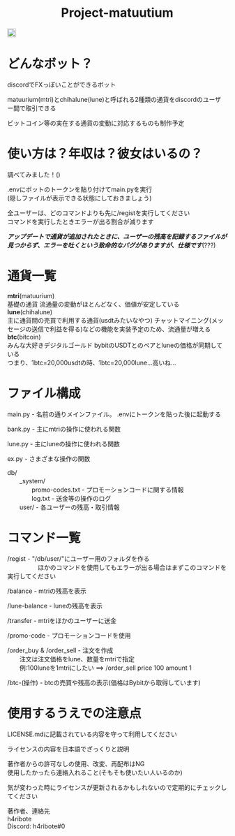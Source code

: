 <div style="text-align:center">
<h1>
Project-matuutium
</h1>
</div>

<img src="https://img.shields.io/badge/Python-3.11.4-blue" height="20" alt="Version-of-Python">

# どんなボット？
discordでFXっぽいことができるボット

matuurium(mtri)とchihalune(lune)と呼ばれる2種類の通貨をdiscordのユーザー間で取引できる

ビットコイン等の実在する通貨の変動に対応するものも制作予定

# 使い方は？年収は？彼女はいるの？
調べてみました！()

.envにボットのトークンを貼り付けてmain.pyを実行<br>
(隠しファイルが表示できる状態にしておきましょう)

全ユーザーは、どのコマンドよりも先に/registを実行してください<br>
コマンドを実行したときエラーが出る割合が減ります

***アップデートで通貨が追加されたときに、ユーザーの残高を記録するファイルが見つからず、エラーを吐くという致命的なバグがありますが、仕様です***(???)

# 通貨一覧
**mtri**(matuurium)<br>
基礎の通貨 流通量の変動がほとんどなく、価値が安定している<br>
**lune**(chihalune)<br>
主に通貨間の売買で利用する通貨(usdtみたいなやつ) チャットマイニング(メッセージの送信で利益を得る)などの機能を実装予定のため、流通量が増える<br>
**btc**(bitcoin)<br>
みんな大好きデジタルゴールド bybitのUSDTとのペアとluneの価格が同期している<br>
つまり、1btc=20,000usdtの時、1btc=20,000lune...高いね...<br>

# ファイル構成
main.py - 名前の通りメインファイル。 .envにトークンを貼った後に起動する

bank.py - 主にmtriの操作に使われる関数

lune.py - 主にluneの操作に使われる関数

ex.py - さまざまな操作の関数

db/<br>
　　_system/<br>
　　　　promo-codes.txt - プロモーションコードに関する情報<br>
　　　　log.txt - 送金等の操作のログ<br>
　　user/ - 各ユーザーの残高・取引情報

# コマンド一覧

/regist - "/db/user/"にユーザー用のフォルダを作る<br>
　　　　　ほかのコマンドを使用してもエラーが出る場合はまずこのコマンドを実行してください

/balance - mtriの残高を表示

/lune-balance - luneの残高を表示

/transfer - mtriをほかのユーザーに送金

/promo-code - プロモーションコードを使用

/order_buy & /order_sell - 注文を作成<br>
　　注文は注文価格をlune、数量をmtriで指定<br>
　　例:100luneを1mtriにしたい ==> /order_sell price 100 amount 1

/btc-(操作) - btcの売買や残高の表示(価格はBybitから取得しています)

# 使用するうえでの注意点
LICENSE.mdに記載されている内容を守って利用してください

ライセンスの内容を日本語でざっくりと説明

著作者からの許可なしの使用、改変、再配布はNG<br>
使用したかったら連絡入れること(そもそも使いたい人いるのか)

気が変わった時にライセンスが更新されるかもしれないので定期的にチェックしてください

著作者、連絡先<br>
h4ribote<br>
Discord: h4ribote#0
